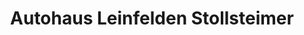 ---
title: "Autohaus Leinfelden Stollsteimer"
url: /leinfelden-echterdingen/autohaus-leinfelden-stollsteimer/
shop: Autohaus
---